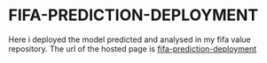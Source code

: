 # FIFA-PREDICTION-DEPLOYMENT
Here i deployed the model predicted and analysed in my fifa value repository. The url of the hosted page is <a href ="https://fifa-value-prediction.herokuapp.com/">fifa-prediction-deployment</a>
